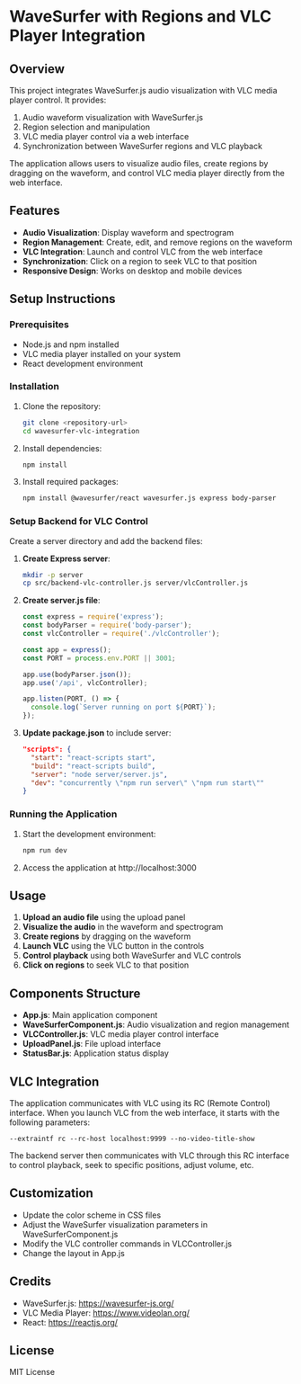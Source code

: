 # WaveSurfer with Regions and VLC Player Integration

## Overview

This project integrates WaveSurfer.js audio visualization with VLC media player control. It provides:

1. Audio waveform visualization with WaveSurfer.js
2. Region selection and manipulation
3. VLC media player control via a web interface
4. Synchronization between WaveSurfer regions and VLC playback

The application allows users to visualize audio files, create regions by dragging on the waveform, and control VLC media player directly from the web interface.

## Features

- **Audio Visualization**: Display waveform and spectrogram
- **Region Management**: Create, edit, and remove regions on the waveform
- **VLC Integration**: Launch and control VLC from the web interface
- **Synchronization**: Click on a region to seek VLC to that position
- **Responsive Design**: Works on desktop and mobile devices

## Setup Instructions

### Prerequisites

- Node.js and npm installed
- VLC media player installed on your system
- React development environment

### Installation

1. Clone the repository:

   ```bash
   git clone <repository-url>
   cd wavesurfer-vlc-integration
   ```

2. Install dependencies:

   ```bash
   npm install
   ```

3. Install required packages:
   ```bash
   npm install @wavesurfer/react wavesurfer.js express body-parser
   ```

### Setup Backend for VLC Control

Create a server directory and add the backend files:

1. **Create Express server**:

   ```bash
   mkdir -p server
   cp src/backend-vlc-controller.js server/vlcController.js
   ```

2. **Create server.js file**:

   ```javascript
   const express = require('express');
   const bodyParser = require('body-parser');
   const vlcController = require('./vlcController');

   const app = express();
   const PORT = process.env.PORT || 3001;

   app.use(bodyParser.json());
   app.use('/api', vlcController);

   app.listen(PORT, () => {
     console.log(`Server running on port ${PORT}`);
   });
   ```

3. **Update package.json** to include server:
   ```json
   "scripts": {
     "start": "react-scripts start",
     "build": "react-scripts build",
     "server": "node server/server.js",
     "dev": "concurrently \"npm run server\" \"npm run start\""
   }
   ```

### Running the Application

1. Start the development environment:

   ```bash
   npm run dev
   ```

2. Access the application at http://localhost:3000

## Usage

1. **Upload an audio file** using the upload panel
2. **Visualize the audio** in the waveform and spectrogram
3. **Create regions** by dragging on the waveform
4. **Launch VLC** using the VLC button in the controls
5. **Control playback** using both WaveSurfer and VLC controls
6. **Click on regions** to seek VLC to that position

## Components Structure

- **App.js**: Main application component
- **WaveSurferComponent.js**: Audio visualization and region management
- **VLCController.js**: VLC media player control interface
- **UploadPanel.js**: File upload interface
- **StatusBar.js**: Application status display

## VLC Integration

The application communicates with VLC using its RC (Remote Control) interface. When you launch VLC from the web interface, it starts with the following parameters:

```
--extraintf rc --rc-host localhost:9999 --no-video-title-show
```

The backend server then communicates with VLC through this RC interface to control playback, seek to specific positions, adjust volume, etc.

## Customization

- Update the color scheme in CSS files
- Adjust the WaveSurfer visualization parameters in WaveSurferComponent.js
- Modify the VLC controller commands in VLCController.js
- Change the layout in App.js

## Credits

- WaveSurfer.js: https://wavesurfer-js.org/
- VLC Media Player: https://www.videolan.org/
- React: https://reactjs.org/

## License

MIT License
